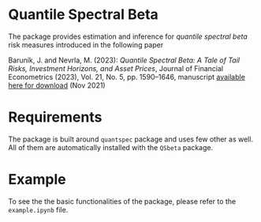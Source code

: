# Quantile Spectral Beta

The package provides estimation and inference for *quantile spectral beta* risk measures introduced in the following paper

Baruník, J. and Nevrla, M. (2023): *Quantile Spectral Beta: A Tale of Tail Risks, Investment Horizons, and Asset Prices*, Journal of Financial Econometrics (2023), Vol. 21, No. 5, pp. 1590–1646, manuscript [available here for download](https://ideas.repec.org/p/arx/papers/1806.06148.html) (Nov 2021) 

# Requirements

The package is built around `quantspec` package and uses few other as well. All of them are automatically installed with the `QSbeta` package.

# Example

To see the the basic functionalities of the package, please refer to the `example.ipynb` file.
